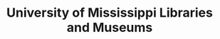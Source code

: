 ---
layout: repo
title: "University of Mississippi Libraries and Museums"
id: 23747
permalink: repos/23747/
---